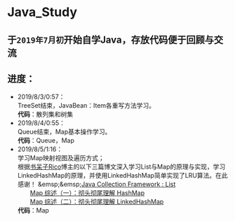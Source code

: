 # Java_Study

## 于`2019年7月初`开始自学Java，存放代码便于回顾与交流

## **进度：**

* 2019/8/3/0:57：  
TreeSet结束，JavaBean：Item各重写方法学习。  
**代码**：散列集和树集
* 2019/8/4/0:55：  
Queue结束，Map基本操作学习。  
**代码**：Queue，Map
* 2019/8/5/1:16：  
学习Map映射视图及遍历方式；  
根据[书呆子Rico](https://me.csdn.net/justloveyou_)博主的以下三篇博文深入学习List与Map的原理与实现，学习LinkedHashMap的原理，并使用LinkedHashMap简单实现了LRU算法。在此感谢！  
&emsp;&emsp;[Java Collection Framework : List](https://blog.csdn.net/justloveyou_/article/details/52955619)  
&emsp;&emsp;[Map 综述（一）：彻头彻尾理解 HashMap](https://blog.csdn.net/justloveyou_/article/details/62893086)  
&emsp;&emsp;[Map 综述（二）：彻头彻尾理解 LinkedHashMap](https://blog.csdn.net/justloveyou_/article/details/71713781)  
**代码**：Map
